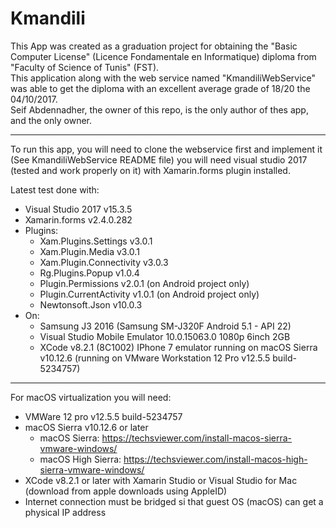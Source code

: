 # Kmandili
This App was created as a graduation project for obtaining the "Basic Computer License" (Licence Fondamentale en Informatique) diploma from "Faculty of Science of Tunis" (FST).  
This application along with the web service named "KmandiliWebService" was able to get the diploma with an excellent average grade of 18/20 the 04/10/2017.  
Seif Abdennadher, the owner of this repo, is the only author of thes app, and the only owner.

******************************************************************************************************************************************

To run this app, you will need to clone the webservice first and implement it (See KmandiliWebService README file) you will need visual studio 2017 (tested and work properly on it) with Xamarin.forms plugin installed.  

Latest test done with:
 - Visual Studio 2017 v15.3.5
 - Xamarin.forms v2.4.0.282
 - Plugins:
    - Xam.Plugins.Settings v3.0.1
    - Xam.Plugin.Media v3.0.1
    - Xam.Plugin.Connectivity v3.0.3
    - Rg.Plugins.Popup v1.0.4
    - Plugin.Permissions v2.0.1 (on Android project only)
    - Plugin.CurrentActivity v1.0.1 (on Android project only)
    - Newtonsoft.Json v10.0.3
 - On:
    - Samsung J3 2016 (Samsung SM-J320F Android 5.1 - API 22)
    - Visual Studio Mobile Emulator 10.0.15063.0 1080p 6inch 2GB
    - XCode v8.2.1 (8C1002) IPhone 7 emulator running on macOS Sierra v10.12.6 (running on VMware Workstation 12 Pro v12.5.5 build-5234757)  
******************************************************************************************************************************************
For macOS virtualization you will need:
 - VMWare 12 pro v12.5.5 build-5234757
 - macOS Sierra v10.12.6 or later
    - macOS Sierra: https://techsviewer.com/install-macos-sierra-vmware-windows/
    - macOS High Sierra: https://techsviewer.com/install-macos-high-sierra-vmware-windows/
 - XCode v8.2.1 or later with Xamarin Studio or Visual Studio for Mac (download from apple downloads using AppleID)
 - Internet connection must be bridged si that guest OS (macOS) can get a physical IP address
